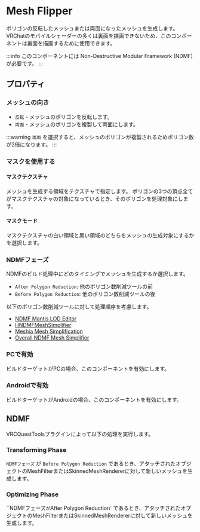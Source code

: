 # Mesh Flipper

ポリゴンの反転したメッシュまたは両面になったメッシュを生成します。
VRChatのモバイルシェーダーの多くは裏面を描画できないため、このコンポーネントは裏面を描画するために使用できます。

:::info
このコンポーネントには Non-Destructive Modular Framework (NDMF) が必要です。
:::

## プロパティ

### メッシュの向き

- `反転` - メッシュのポリゴンを反転します。
- `両面` - メッシュのポリゴンを複製して両面にします。

:::warning
`両面` を選択すると、メッシュのポリゴンが複製されるためポリゴン数が2倍になります。
:::

### マスクを使用する

#### マスクテクスチャ

メッシュを生成する領域をテクスチャで指定します。
ポリゴンの3つの頂点全てがマスクテクスチャの対象になっているとき、そのポリゴンを処理対象にします。

#### マスクモード

マスクテクスチャの白い領域と黒い領域のどちらをメッシュの生成対象にするかを選択します。

### NDMFフェーズ

NDMFのビルド処理中にどのタイミングでメッシュを生成するか選択します。

- `After Polygon Reduction`: 他のポリゴン数削減ツールの前
- `Before Polygon Reduction`: 他のポリゴン数削減ツールの後

以下のポリゴン数削減ツールに対して処理順序を考慮します。

- [NDMF Mantis LOD Editor](https://hitsub.booth.pm/items/5409262)
- [lilNDMFMeshSimplifier](https://github.com/lilxyzw/lilNDMFMeshSimplifier)
- [Meshia Mesh Simplification](https://github.com/RamType0/Meshia.MeshSimplification)
- [Overall NDMF Mesh Simplifier](https://github.com/Tliks/OverallNDMFMeshSimplifier)

### PCで有効

ビルドターゲットがPCの場合、このコンポーネントを有効にします。

### Androidで有効

ビルドターゲットがAndroidの場合、このコンポーネントを有効にします。

## NDMF

VRCQuestToolsプラグインによって以下の処理を実行します。

### Transforming Phase

`NDMFフェーズ` が `Before Polygon Reduction` であるとき、アタッチされたオブジェクトのMeshFilterまたはSkinnedMeshRendererに対して新しいメッシュを生成します。

### Optimizing Phase

``NDMFフェーズ` が `After Polygon Reduction` であるとき、アタッチされたオブジェクトのMeshFilterまたはSkinnedMeshRendererに対して新しいメッシュを生成します。
